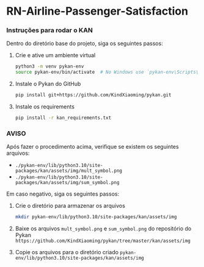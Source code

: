# RN-Airline-Passenger-Satisfaction

### Instruções para rodar o KAN
Dentro do diretório base do projeto, siga os seguintes passos:

1. Crie e ative um ambiente virtual

    ```sh
    python3 -m venv pykan-env
    source pykan-env/bin/activate  # No Windows use `pykan-env\Scripts\activate`
    ```

2. Instale o Pykan do GitHub

    ```sh
    pip install git+https://github.com/KindXiaoming/pykan.git
    ```

3. Instale os requirements

    ```sh
    pip install -r kan_requirements.txt
    ```

### AVISO
Após fazer o procedimento acima, verifique se existem os seguintes arquivos:
 - `./pykan-env/lib/python3.10/site-packages/kan/assets/img/mult_symbol.png`
 - `./pykan-env/lib/python3.10/site-packages/kan/assets/img/sum_symbol.png`

Em caso negativo, siga os seguintes passos:

1. Crie o diretório para armazenar os arquivos

    ```sh
    mkdir pykan-env/lib/python3.10/site-packages/kan/assets/img
    ```

2. Baixe os arquivos `mult_symbol.png` e `sum_symbol.png` do repositório do Pykan `https://github.com/KindXiaoming/pykan/tree/master/kan/assets/img`

3. Copie os arquivos para o diretório criado `pykan-env/lib/python3.10/site-packages/kan/assets/img`